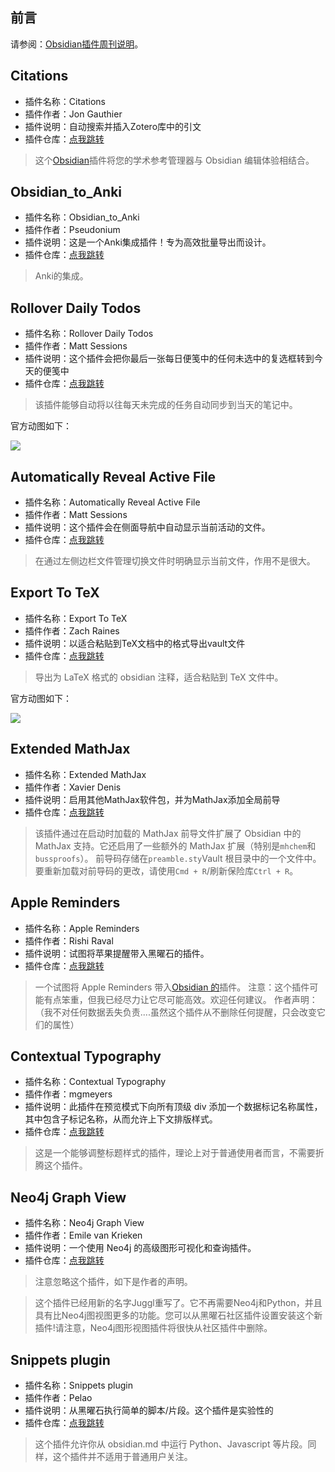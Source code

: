 ## 前言

请参阅：[Obsidian插件周刊说明](https://wiki.eryajf.net/pages/bcc523/)。

## Citations

- 插件名称：Citations
- 插件作者：Jon Gauthier
- 插件说明：自动搜索并插入Zotero库中的引文
- 插件仓库：[点我跳转](https://github.com/hans/obsidian-citation-plugin)

> 这个[Obsidian](https://obsidian.md/)插件将您的学术参考管理器与 Obsidian 编辑体验相结合。

## Obsidian_to_Anki

- 插件名称：Obsidian_to_Anki
- 插件作者：Pseudonium
- 插件说明：这是一个Anki集成插件！专为高效批量导出而设计。
- 插件仓库：[点我跳转](https://github.com/Pseudonium/Obsidian_to_Anki)

> Anki的集成。

## Rollover Daily Todos

- 插件名称：Rollover Daily Todos
- 插件作者：Matt Sessions
- 插件说明：这个插件会把你最后一张每日便笺中的任何未选中的复选框转到今天的便笺中
- 插件仓库：[点我跳转](https://github.com/shichongrui/obsidian-rollover-daily-todos)

>该插件能够自动将以往每天未完成的任务自动同步到当天的笔记中。

官方动图如下：

![](http://t.eryajf.net/imgs/2021/12/462749bec828dc3a.gif)

## Automatically Reveal Active File

- 插件名称：Automatically Reveal Active File
- 插件作者：Matt Sessions
- 插件说明：这个插件会在侧面导航中自动显示当前活动的文件。
- 插件仓库：[点我跳转](https://github.com/shichongrui/obsidian-reveal-active-file)

> 在通过左侧边栏文件管理切换文件时明确显示当前文件，作用不是很大。

## Export To TeX

- 插件名称：Export To TeX
- 插件作者：Zach Raines
- 插件说明：以适合粘贴到TeX文档中的格式导出vault文件
- 插件仓库：[点我跳转](https://github.com/raineszm/obsidian-export-to-tex)

> 导出为 LaTeX 格式的 obsidian 注释，适合粘贴到 TeX 文件中。

官方动图如下： 

![](http://t.eryajf.net/imgs/2021/12/96270bac8f275e5e.gif)

## Extended MathJax

- 插件名称：Extended MathJax
- 插件作者：Xavier Denis
- 插件说明：启用其他MathJax软件包，并为MathJax添加全局前导
- 插件仓库：[点我跳转](https://github.com/xldenis/obsidian-latex)

>该插件通过在启动时加载的 MathJax 前导文件扩展了 Obsidian 中的 MathJax 支持。它还启用了一些额外的 MathJax 扩展（特别是`mhchem`和`bussproofs`）。
前导码存储在`preamble.sty`Vault 根目录中的一个文件中。要重新加载对前导码的更改，请使用`Cmd + R`/刷新保险库`Ctrl + R`。

## Apple Reminders

- 插件名称：Apple Reminders
- 插件作者：Rishi Raval
- 插件说明：试图将苹果提醒带入黑曜石的插件。
- 插件仓库：[点我跳转](https://github.com/urishiraval/obsidian-apple-reminders-plugin)

>一个试图将 Apple Reminders 带入[Obsidian 的](https://obsidian.md/)插件。
注意：这个插件可能有点笨重，但我已经尽力让它尽可能高效。欢迎任何建议。
作者声明：（我不对任何数据丢失负责....虽然这个插件从不删除任何提醒，只会改变它们的属性）

## Contextual Typography

- 插件名称：Contextual Typography
- 插件作者：mgmeyers
- 插件说明：此插件在预览模式下向所有顶级 div 添加一个数据标记名称属性，其中包含子标记名称，从而允许上下文排版样式。
- 插件仓库：[点我跳转](https://github.com/mgmeyers/obsidian-contextual-typography)

> 这是一个能够调整标题样式的插件，理论上对于普通使用者而言，不需要折腾这个插件。

## Neo4j Graph View

- 插件名称：Neo4j Graph View
- 插件作者：Emile van Krieken
- 插件说明：一个使用 Neo4j 的高级图形可视化和查询插件。
- 插件仓库：[点我跳转](https://github.com/HEmile/obsidian-neo4j-graph-view)

> 注意忽略这个插件，如下是作者的声明。

>这个插件已经用新的名字Juggl重写了。它不再需要Neo4j和Python，并且具有比Neo4j图视图更多的功能。您可以从黑曜石社区插件设置安装这个新插件!请注意，Neo4j图形视图插件将很快从社区插件中删除。

## Snippets plugin

- 插件名称：Snippets plugin
- 插件作者：Pelao
- 插件说明：从黑曜石执行简单的脚本/片段。这个插件是实验性的
- 插件仓库：[点我跳转](https://github.com/cristianvasquez/obsidian-snippets-plugin)

> 这个插件允许你从 obsidian.md 中运行 Python、Javascript 等片段。同样，这个插件并不适用于普通用户关注。